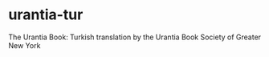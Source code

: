 # urantia-tur
The Urantia Book: Turkish translation by the Urantia Book Society of Greater New York
